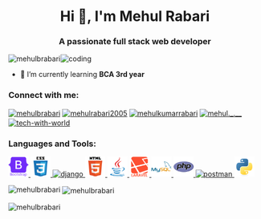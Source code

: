 
<h1 align="center">Hi 👋, I'm Mehul Rabari</h1>
<h3 align="center">A passionate full stack web developer</h3>

<img align="right" alt="coding" width="400" src="https://encrypted-tbn0.gstatic.com/images?q=tbn:ANd9GcQ2QuXfi4towQ4ojnTkvo0ualnbCAVAwu4u5x-kFKKrEmdoEYYDzGl1p_v19efeViBC4xs&usqp=CAU">


<p align="left"> <img src="https://komarev.com/ghpvc/?username=mehulbrabari&label=Profile%20views&color=0e75b6&style=flat" alt="mehulbrabari" /> </p>

- 🌱 I’m currently learning **BCA 3rd year**

<h3 align="left">Connect with me:</h3>
<p align="left">
<a href="https://codepen.io/mehulbrabari" target="blank"><img align="center" src="https://raw.githubusercontent.com/rahuldkjain/github-profile-readme-generator/master/src/images/icons/Social/codepen.svg" alt="mehulbrabari" height="30" width="40" /></a>
<a href="https://twitter.com/mehulrabari2005" target="blank"><img align="center" src="https://raw.githubusercontent.com/rahuldkjain/github-profile-readme-generator/master/src/images/icons/Social/twitter.svg" alt="mehulrabari2005" height="30" width="40" /></a>
<a href="https://linkedin.com/in/mehulkumarrabari" target="blank"><img align="center" src="https://raw.githubusercontent.com/rahuldkjain/github-profile-readme-generator/master/src/images/icons/Social/linked-in-alt.svg" alt="mehulkumarrabari" height="30" width="40" /></a>
<a href="https://instagram.com/mehul._.__" target="blank"><img align="center" src="https://raw.githubusercontent.com/rahuldkjain/github-profile-readme-generator/master/src/images/icons/Social/instagram.svg" alt="mehul._.__" height="30" width="40" /></a>
<a href="https://www.youtube.com/c/tech-with-world" target="blank"><img align="center" src="https://raw.githubusercontent.com/rahuldkjain/github-profile-readme-generator/master/src/images/icons/Social/youtube.svg" alt="tech-with-world" height="30" width="40" /></a>
</p>

<h3 align="left">Languages and Tools:</h3>
<p align="left"> <a href="https://getbootstrap.com" target="_blank" rel="noreferrer"> <img src="https://raw.githubusercontent.com/devicons/devicon/master/icons/bootstrap/bootstrap-plain-wordmark.svg" alt="bootstrap" width="40" height="40"/> </a> <a href="https://www.w3schools.com/css/" target="_blank" rel="noreferrer"> <img src="https://raw.githubusercontent.com/devicons/devicon/master/icons/css3/css3-original-wordmark.svg" alt="css3" width="40" height="40"/> </a> <a href="https://www.djangoproject.com/" target="_blank" rel="noreferrer"> <img src="https://cdn.worldvectorlogo.com/logos/django.svg" alt="django" width="40" height="40"/> </a> <a href="https://www.w3.org/html/" target="_blank" rel="noreferrer"> <img src="https://raw.githubusercontent.com/devicons/devicon/master/icons/html5/html5-original-wordmark.svg" alt="html5" width="40" height="40"/> </a> <a href="https://www.java.com" target="_blank" rel="noreferrer"> <img src="https://raw.githubusercontent.com/devicons/devicon/master/icons/java/java-original.svg" alt="java" width="40" height="40"/> </a> <a href="https://laravel.com/" target="_blank" rel="noreferrer"> <img src="https://raw.githubusercontent.com/devicons/devicon/master/icons/laravel/laravel-plain-wordmark.svg" alt="laravel" width="40" height="40"/> </a> <a href="https://www.mysql.com/" target="_blank" rel="noreferrer"> <img src="https://raw.githubusercontent.com/devicons/devicon/master/icons/mysql/mysql-original-wordmark.svg" alt="mysql" width="40" height="40"/> </a> <a href="https://www.php.net" target="_blank" rel="noreferrer"> <img src="https://raw.githubusercontent.com/devicons/devicon/master/icons/php/php-original.svg" alt="php" width="40" height="40"/> </a> <a href="https://postman.com" target="_blank" rel="noreferrer"> <img src="https://www.vectorlogo.zone/logos/getpostman/getpostman-icon.svg" alt="postman" width="40" height="40"/> </a> <a href="https://www.python.org" target="_blank" rel="noreferrer"> <img src="https://raw.githubusercontent.com/devicons/devicon/master/icons/python/python-original.svg" alt="python" width="40" height="40"/> </a> </p>

<p><img align="left" src="https://github-readme-stats.vercel.app/api/top-langs?username=mehulbrabari&show_icons=true&locale=en&layout=compact" alt="mehulbrabari" /></p>

<p>&nbsp;<img align="center" src="https://github-readme-stats.vercel.app/api?username=mehulbrabari&show_icons=true&locale=en" alt="mehulbrabari" /></p>

<p><img align="center" src="https://github-readme-streak-stats.herokuapp.com/?user=mehulbrabari&" alt="mehulbrabari" /></p>
